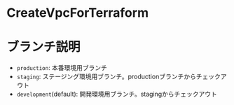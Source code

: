 # CreateVpcForTerraform


# ブランチ説明
- `production`: 本番環境用ブランチ
- `staging`: ステージング環境用ブランチ。productionブランチからチェックアウト
- `development`(default): 開発環境用ブランチ。stagingからチェックアウト

